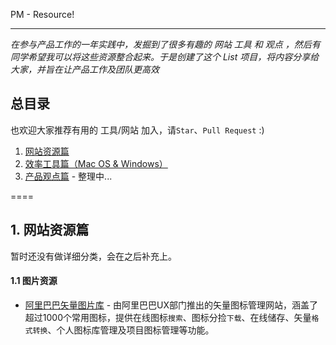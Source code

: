 PM - Resource!

----

*在参与产品工作的一年实践中，发掘到了很多有趣的 网站 工具 和 观点 ，然后有同学希望我可以将这些资源整合起来。于是创建了这个 List 项目，将内容分享给大家，并旨在让产品工作及团队更高效*

## 总目录

也欢迎大家推荐有用的 工具/网站 加入，请`Star`、`Pull Request`  :)

1. [网站资源篇]()
2. [效率工具篇（Mac OS & Windows）]()
3. [产品观点篇]() - 整理中...

====

## 1. 网站资源篇 

暂时还没有做详细分类，会在之后补充上。

#### 1.1 图片资源

+   [阿里巴巴矢量图片库](http://www.iconfont.cn) - 由阿里巴巴UX部门推出的矢量图标管理网站，涵盖了超过1000个常用图标，提供在线图标`搜索`、图标分捡`下载`、在线储存、矢量`格式转换`、个人图标库管理及项目图标管理等功能。

